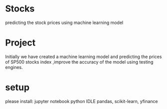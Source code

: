 # Stocks
predicting the stock prices using machine learning model
# Project
Initially we have created a machine learning model and predicting the prices of SP500 stocks index
,improve the accuracy of the model using  testing engines.
# setup
please install:
     jupyter notebook
     python IDLE
     pandas, scikit-learn, yfinance
